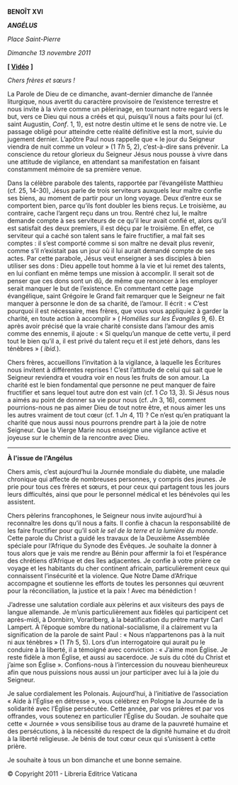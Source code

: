 **BENOÎT XVI**

***ANGÉLUS***

*Place Saint-Pierre*

*Dimanche 13 novembre 2011*

**\[ [Vidéo](https://www.youtube.com/watch?v=iD6BU4QoI3E&list=PLC9tK3J1RlaZGkT-qS3F021VSzUv-YuwO&index=70&ab_channel=TheVatican-Archive)** **\]**

*Chers frères et sœurs !*

La Parole de Dieu de ce dimanche, avant-dernier dimanche de l’année liturgique, nous avertit du caractère provisoire de l’existence terrestre et nous invite à la vivre comme un pèlerinage, en tournant notre regard vers le but, vers ce Dieu qui nous a créés et qui, puisqu’il nous a faits pour lui (cf. saint Augustin, *Conf*. 1, 1), est notre destin ultime et le sens de notre vie. Le passage obligé pour atteindre cette réalité définitive est la mort, suivie du jugement dernier. L’apôtre Paul nous rappelle que « le jour du Seigneur viendra de nuit comme un voleur » (1 *Th* 5, 2), c’est-à-dire sans prévenir. La conscience du retour glorieux du Seigneur Jésus nous pousse à vivre dans une attitude de vigilance, en attendant sa manifestation en faisant constamment mémoire de sa première venue.

Dans la célèbre parabole des talents, rapportée par l’évangéliste Matthieu (cf. 25, 14-30), Jésus parle de trois serviteurs auxquels leur maître confie ses biens, au moment de partir pour un long voyage. Deux d’entre eux se comportent bien, parce qu’ils font doubler les biens reçus. Le troisième, au contraire, cache l’argent reçu dans un trou. Rentré chez lui, le maître demande compte à ses serviteurs de ce qu’il leur avait confié et, alors qu’il est satisfait des deux premiers, il est déçu par le troisième. En effet, ce serviteur qui a caché son talent sans le faire fructifier, a mal fait ses comptes : il s’est comporté comme si son maître ne devait plus revenir, comme s’il n’existait pas un jour où il lui aurait demandé compte de ses actes. Par cette parabole, Jésus veut enseigner à ses disciples à bien utiliser ses dons : Dieu appelle tout homme à la vie et lui remet des talents, en lui confiant en même temps une mission à accomplir. Il serait sot de penser que ces dons sont un dû, de même que renoncer à les employer serait manquer le but de l’existence. En commentant cette page évangélique, saint Grégoire le Grand fait remarquer que le Seigneur ne fait manquer à personne le don de sa charité, de l’amour. Il écrit : « C’est pourquoi il est nécessaire, mes frères, que vous vous appliquiez à garder la charité, en toute action à accomplir » ( *Homélies sur les Évangiles* 9, 6). Et après avoir précisé que la vraie charité consiste dans l’amour des amis comme des ennemis, il ajoute : « Si quelqu’un manque de cette vertu, il perd tout le bien qu’il a, il est privé du talent reçu et il est jeté dehors, dans les ténèbres » ( *ibid.*).

Chers frères, accueillons l’invitation à la vigilance, à laquelle les Écritures nous invitent à différentes reprises ! C’est l’attitude de celui qui sait que le Seigneur reviendra et voudra voir en nous les fruits de son amour. La charité est le bien fondamental que personne ne peut manquer de faire fructifier et sans lequel tout autre don est vain (cf. 1 *Co* 13, 3). Si Jésus nous a aimés au point de donner sa vie pour nous (cf. *Jn* 3, 16), comment pourrions-nous ne pas aimer Dieu de tout notre être, et nous aimer les uns les autres vraiment de tout cœur (cf. 1 *Jn* 4, 11) ? Ce n’est qu’en pratiquant la charité que nous aussi nous pourrons prendre part à la joie de notre Seigneur. Que la Vierge Marie nous enseigne une vigilance active et joyeuse sur le chemin de la rencontre avec Dieu.

* * *

**À l'issue de l'Angélus**

Chers amis, c’est aujourd’hui la Journée mondiale du diabète, une maladie chronique qui affecte de nombreuses personnes, y compris des jeunes. Je prie pour tous ces frères et sœurs, et pour ceux qui partagent tous les jours leurs difficultés, ainsi que pour le personnel médical et les bénévoles qui les assistent.

Chers pèlerins francophones, le Seigneur nous invite aujourd’hui à reconnaître les dons qu’il nous a faits. Il confie à chacun la responsabilité de les faire fructifier pour qu’il soit *le sel de la terre et la lumière du monde*. Cette parole du Christ a guidé les travaux de la Deuxième Assemblée spéciale pour l’Afrique du Synode des Évêques. Je souhaite la donner à tous alors que je vais me rendre au Bénin pour affermir la foi et l’espérance des chrétiens d’Afrique et des îles adjacentes. Je confie à votre prière ce voyage et les habitants du cher continent africain, particulièrement ceux qui connaissent l’insécurité et la violence. Que Notre Dame d’Afrique accompagne et soutienne les efforts de toutes les personnes qui œuvrent pour la réconciliation, la justice et la paix ! Avec ma bénédiction !

J’adresse une salutation cordiale aux pèlerins et aux visiteurs des pays de langue allemande. Je m’unis particulièrement aux fidèles qui participent cet après-midi, à Dornbirn, Vorarlberg, à la béatification du prêtre martyr Carl Lampert. À l’époque sombre du national-socialisme, il a clairement vu la signification de la parole de saint Paul : « Nous n’appartenons pas à la nuit ni aux ténèbres » (1 *Th* 5, 5). Lors d’un interrogatoire qui aurait pu le conduire à la liberté, il a témoigné avec conviction : « J’aime mon Église. Je reste fidèle à mon Église, et aussi au sacerdoce. Je suis du côté du Christ et j’aime son Église ». Confions-nous à l’intercession du nouveau bienheureux afin que nous puissions nous aussi un jour participer avec lui à la joie du Seigneur.

Je salue cordialement les Polonais. Aujourd’hui, à l’initiative de l’association « Aide à l’Église en détresse », vous célébrez en Pologne la Journée de la solidarité avec l’Église persécutée. Cette année, par vos prières et par vos offrandes, vous soutenez en particulier l’Église du Soudan. Je souhaite que cette « Journée » vous sensibilise tous au drame de la pauvreté humaine et des persécutions, à la nécessité du respect de la dignité humaine et du droit à la liberté religieuse. Je bénis de tout cœur ceux qui s’unissent à cette prière.

Je souhaite à tous un bon dimanche et une bonne semaine.

© Copyright 2011 - Libreria Editrice Vaticana